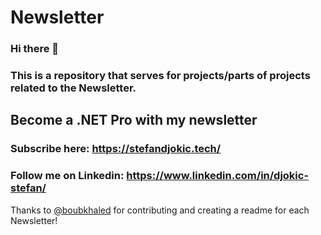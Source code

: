 # Newsletter

### Hi there 👋 
### This is a repository that serves for projects/parts of projects related to the Newsletter.

## Become a .NET Pro with my newsletter
### Subscribe here: https://stefandjokic.tech/
### Follow me on Linkedin: https://www.linkedin.com/in/djokic-stefan/


Thanks to [@boubkhaled](https://github.com/boubkhaled) for contributing and creating a readme for each Newsletter!
